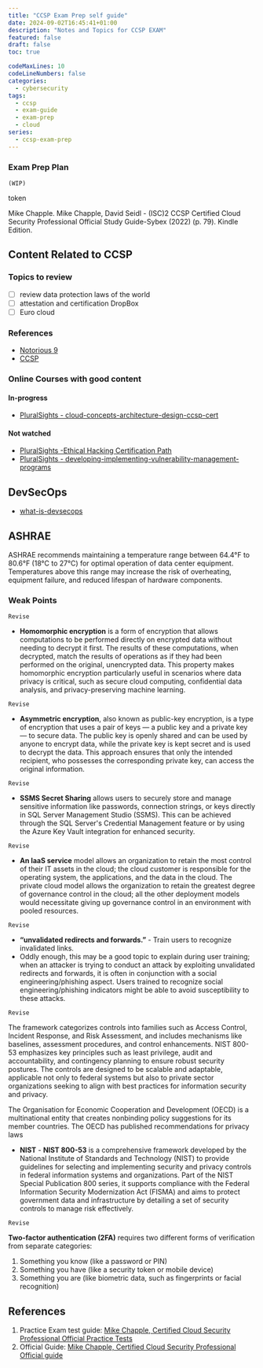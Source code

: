 ```yaml
---
title: "CCSP Exam Prep self guide"
date: 2024-09-02T16:45:41+01:00
description: "Notes and Topics for CCSP EXAM"
featured: false
draft: false
toc: true

codeMaxLines: 10
codeLineNumbers: false
categories:
  - cybersecurity
tags:
  - ccsp
  - exam-guide
  - exam-prep
  - cloud
series:
  - ccsp-exam-prep
---
```


### Exam Prep Plan

`(WIP)`

token

Mike Chapple. Mike Chapple, David Seidl - (ISC)2 CCSP Certified Cloud Security Professional Official
Study Guide-Sybex (2022) (p. 79). Kindle Edition.

## Content Related to CCSP

### Topics to review

- [ ] review data protection laws of the world
- [ ] attestation and certification DropBox
- [ ] Euro cloud

### References

* [Notorious 9](https://cloudsecurityalliance.org/press-releases/2013/02/25/ca-warns-providers-of-the-notorious-nine-cloud-computing-top-threats-in-2013)
* [CCSP](https://www.isc2.org/certifications/ccsp)

### Online Courses with good content

#### In-progress

* [ PluralSights - cloud-concepts-architecture-design-ccsp-cert](https://app.pluralsight.com/library/courses/cloud-concepts-architecture-design-ccsp-cert/table-of-contents)

#### Not watched

* [PluralSights -Ethical Hacking Certification Path](https://app.pluralsight.com/library/courses/vulnerability-analysis-ethical-hacking-ceh-cert/table-of-contents)
* [ PluralSights - developing-implementing-vulnerability-management-programs](https://app.pluralsight.com/library/courses/developing-implementing-vulnerability-management-programs/table-of-contents)

## DevSecOps

* [what-is-devsecops](https://www.microsoft.com/en-gb/security/business/security-101/what-is-devsecops)

## ASHRAE

ASHRAE recommends maintaining a temperature range between 64.4°F to 80.6°F (18°C to 27°C) for
optimal operation of data center equipment. Temperatures above this range may increase the risk of
overheating, equipment failure, and reduced lifespan of hardware components.


### Weak Points


`Revise`
* **Homomorphic encryption** is a form of encryption that allows computations to be performed
  directly on
  encrypted data without needing to decrypt it first. The results of these computations, when
  decrypted, match the results of operations as if they had been performed on the original,
  unencrypted data. This property makes homomorphic encryption particularly useful in scenarios
  where
  data privacy is critical, such as secure cloud computing, confidential data analysis, and
  privacy-preserving machine learning.

`Revise`
* **Asymmetric encryption**, also known as public-key encryption, is a type of encryption that uses
  a pair of keys — a public key and a private key — to secure data. The public key is openly shared
  and can be used by anyone to encrypt data, while the private key is kept secret and is used to
  decrypt the data. This approach ensures that only the intended recipient, who possesses the
  corresponding private key, can access the original information.

`Revise`
* **SSMS Secret Sharing** allows users to securely store and manage sensitive information like
  passwords, connection strings, or keys directly in SQL Server Management Studio (SSMS). This can
  be achieved through the SQL Server's Credential Management feature or by using the Azure Key Vault
  integration for enhanced security.

`Revise`

* **An IaaS service** model allows an organization to retain the most control of their IT assets in the
  cloud; the cloud customer is responsible for the operating system, the applications, and the data
  in the cloud. The private cloud model allows the organization to retain the greatest degree of
  governance control in the cloud; all the other deployment models would necessitate giving up
  governance control in an environment with pooled resources.

`Revise`
* **“unvalidated redirects and forwards.”** - Train users to recognize invalidated links.
* Oddly enough, this may be a good topic to explain during user training; when an attacker is trying
  to conduct an attack by exploiting unvalidated redirects and forwards, it is often in conjunction
  with a social engineering/phishing aspect. Users trained to recognize social engineering/phishing
  indicators might be able to avoid susceptibility to these attacks.

`Revise`

The framework categorizes controls into families such as Access Control, Incident Response, and Risk
Assessment, and includes mechanisms like baselines, assessment procedures, and control enhancements.
NIST 800-53 emphasizes key principles such as least privilege, audit and accountability, and
contingency planning to ensure robust security postures. The controls are designed to be scalable
and adaptable, applicable not only to federal systems but also to private sector organizations
seeking to align with best practices for information security and privacy.

The Organisation for Economic Cooperation and Development (OECD) is a multinational entity that
creates nonbinding policy suggestions for its member countries. The OECD has published
recommendations for privacy laws

* **NIST** - **NIST 800-53** is a comprehensive framework developed by the National Institute of
  Standards and Technology (NIST) to provide guidelines for selecting and implementing security and
  privacy controls in federal information systems and organizations. Part of the NIST Special
  Publication 800 series, it supports compliance with the Federal Information Security Modernization
  Act (FISMA) and aims to protect government data and infrastructure by detailing a set of security
  controls to manage risk effectively.

`Revise`

**Two-factor authentication (2FA)** requires two different forms of verification from separate categories:

1. Something you know (like a password or PIN)
2. Something you have (like a security token or mobile device)
3. Something you are (like biometric data, such as fingerprints or facial recognition)


## References

1. Practice Exam test guide:
   [Mike Chapple, Certified Cloud Security Professional Official Practice Tests](https://www.wiley.com/en-us/(ISC)2+CCSP+Certified+Cloud+Security+Professional+Official+Practice+Tests%2C+3rd+Edition-p-9781119909408)
2. Official
   Guide: [Mike Chapple, Certified Cloud Security Professional Official guide](https://www.wiley.com/en-us/(ISC)2+CCSP+Certified+Cloud+Security+Professional+Official+Study+Guide%2C+3rd+Edition-p-9781119909378)
